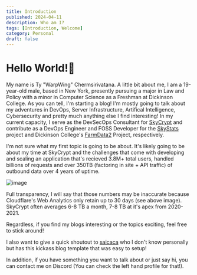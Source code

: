 ```yaml
---
title: Introduction
published: 2024-04-11
description: Who am I?
tags: [Introduction, Welcome]
category: Personal
draft: false
---
```


# Hello World!👋

My name is Ty "WarpWing" Chermsirivatana. A little bit about me, I am a 19-year-old male, based in New York, presently pursuing a major in Law and Policy with a minor in Computer Science as a Freshman at Dickinson College. 
As you can tell, I'm starting a blog! I'm mostly going to talk about my adventures in DevOps, Server Infrastructure, Artifical Intelligence, Cybersecurity and pretty much anything else I find interesting!
In my current capacity, I serve as the DevSecOps Consultant for [SkyCrypt](https://github.com/SkyCryptWebsite/SkyCrypt) and contribute as a DevOps Engineer and FOSS Developer for the [SkyStats](https://github.com/skystatsdev) project and Dickinson College's [FarmData2](https://github.com/FarmData2/FarmData2) Project, respectively.

I'm not sure what my first topic is going to be about. It's likely going to be about my time at SkyCrypt and the challenges that come with developing and scaling an application that's recieved 3.8M+ total users, handled billions of requests and over 350TB (factoring in site + API traffic) of outbound data over 4 years of uptime. 

![image](https://github.com/WarpWing/blog/assets/28925758/64711169-8215-40d4-9135-3b67a5581e3c)

Full transparency, I will say that those numbers may be inaccurate because Cloudflare's Web Analytics only retain up to 30 days (see above image). SkyCrypt often averages 6-8 TB a month, 7-8 TB at it's apex from 2020-2021. 

Regardless, if you find my blogs interesting or the topics exciting, feel free to stick around! 

I also want to give a quick shoutout to [saicaca](https://github.com/saicaca/fuwari) who I don't know personally but has this kickass blog template that was easy to setup!

In addition, if you have something you want to talk about or just say hi, you can contact me on Discord (You can check the left hand profile for that!).
